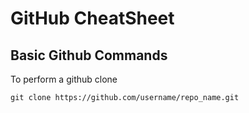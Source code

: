 # GitHub CheatSheet

## Basic Github Commands

To perform a github clone

```github clone
git clone https://github.com/username/repo_name.git
```
